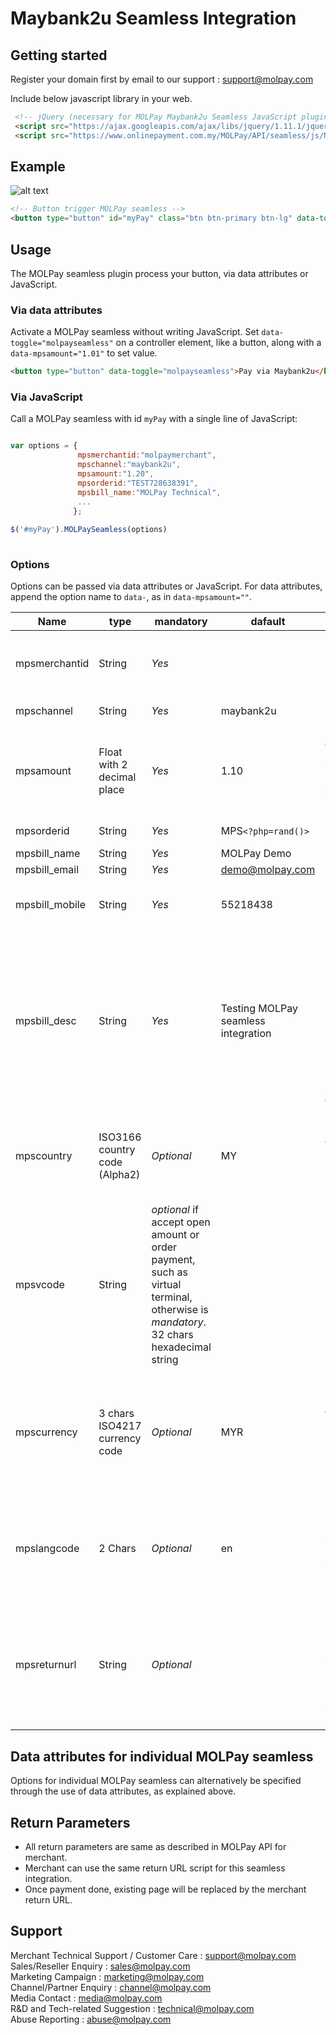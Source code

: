 Maybank2u Seamless Integration
==============================


Getting started
---------------

Register your domain first by email to our support : support@molpay.com 

Include below javascript library in your web.

```html
 <!-- jQuery (necessary for MOLPay Maybank2u Seamless JavaScript plugins) -->
 <script src="https://ajax.googleapis.com/ajax/libs/jquery/1.11.1/jquery.min.js"></script>
 <script src="https://www.onlinepayment.com.my/MOLPay/API/seamless/js/MOLPay_seamless.deco.js"></script> 
```

Example
---------

![alt text](https://raw.githubusercontent.com/MOLPay/Maybank2u-Seamless-Integration/master/mb2u_button.jpg "Example Button")
```html
<!-- Button trigger MOLPay seamless -->
<button type="button" id="myPay" class="btn btn-primary btn-lg" data-toggle="molpayseamless" data-mpsmerchantid="molpaymerchant" data-mpschannel="maybank2u" data-mpsamount="1.20" data-mpsorderid="TEST1139669863" data-mpsbill_name="MOLPay Technical" >Pay via Maybank2u</button>
```

Usage
-----

The MOLPay seamless plugin process your button, via data attributes or JavaScript.

<h3>Via data attributes</h3>

Activate a MOLPay seamless without writing JavaScript. Set <code>data-toggle="molpayseamless"</code> on a controller element, like a button, along with a <code>data-mpsamount="1.01"</code> to set value.

```html
<button type="button" data-toggle="molpayseamless">Pay via Maybank2u</button> 
```

<h3>Via JavaScript</h3>

Call a MOLPay seamless with id <code>myPay</code> with a single line of JavaScript:

```javascript

var options = { 
               mpsmerchantid:"molpaymerchant",
               mpschannel:"maybank2u", 
               mpsamount:"1.20", 
               mpsorderid:"TEST728638391", 
               mpsbill_name:"MOLPay Technical", 
               ...
              }; 
               
$('#myPay').MOLPaySeamless(options) 
                        
```

<h3>Options</h3>

Options can be passed via data attributes or JavaScript. For data attributes, append the option name to <code>data-</code>, as in <code>data-mpsamount=""</code>.

Name | type | mandatory | dafault | description
--- | --- | --- | --- | ---
mpsmerchantid |	String |	*Yes* |		 | Is the merchant login name given by MOLPay.
mpschannel |	String |	*Yes* |	maybank2u |	Bank code name.
mpsamount |	Float with 2 decimal place |	*Yes* |	1.10 |	The transaction amount in one bill. **Min accepted amount : 1.01**
mpsorderid |	String |	*Yes* |	MPS`<?php=rand()>` |	Bill/invoice number.
mpsbill_name |	String |	*Yes* |	MOLPay Demo |	Buyer name
mpsbill_email |	String |	*Yes* |	demo@molpay.com |	Buyer email
mpsbill_mobile |	String |	*Yes* |	55218438 |	Buyer mobile contact number.
mpsbill_desc |	String |	*Yes* |	Testing MOLPay seamless integration |	Purchase itemized list or order description. Try to avoid special character so that the payment request is not blocked by web application firewall.
mpscountry |	ISO3166 country code (Alpha2) |	*Optional* |	MY |	Buyer.s country or the shipping destionation country. E.g. MY for Malaysia.
mpsvcode |	String |	*optional* if accept open amount or order payment, such as virtual terminal, otherwise is *mandatory*. 32 chars hexadecimal string | 	 |	This is the data integrity protection hash string.
mpscurrency |	3 chars ISO4217 currency code |	*Optional* |	MYR |	Default payment currency from merchant site. E.g. MYR, USD, EUR, AUD, SGD, CNY, IDR.
mpslangcode |	2 Chars |	*Optional* |	en |	Default language, i.e. English, will be displayed without langcode specified.
mpsreturnurl |	String |	*Optional* |		 | Obsoleted. Used for multiple return URL. All URLs must be registered beforehand with MOLPay.

Data attributes for individual MOLPay seamless
----------------------------------------------
Options for individual MOLPay seamless can alternatively be specified through the use of data attributes, as explained above.

Return Parameters
-----------------
- All return parameters are same as described in MOLPay API for merchant. 
- Merchant can use the same return URL script for this seamless integration.
- Once payment done, existing page will be replaced by the merchant return URL.

Support
-------
Merchant Technical Support / Customer Care : support@molpay.com <br>
Sales/Reseller Enquiry : sales@molpay.com <br>
Marketing Campaign : marketing@molpay.com <br>
Channel/Partner Enquiry : channel@molpay.com <br>
Media Contact : media@molpay.com <br>
R&D and Tech-related Suggestion : technical@molpay.com <br>
Abuse Reporting : abuse@molpay.com
